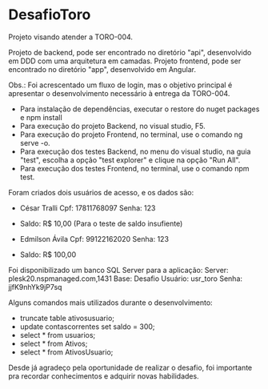 # DesafioToro

Projeto visando atender a TORO-004.

Projeto de backend, pode ser encontrado no diretório "api", desenvolvido em DDD com uma arquitetura em camadas.
Projeto frontend, pode ser encontrado no diretório "app", desenvolvido em Angular.

Obs.: Foi acrescentado um fluxo de login, mas o objetivo principal é apresentar o desenvolvimento necessário à entrega da TORO-004.

- Para instalação de dependências, executar o restore do nuget packages e npm install
- Para execução do projeto Backend, no visual studio, F5.
- Para execução do projeto Frontend, no terminal, use o comando ng serve -o.
- Para execução dos testes Backend, no menu do visual studio, na guia "test", escolha a opção "test explorer" e clique na opção "Run All".
- Para execução dos testes Frontend, no terminal, use o comando npm test.

Foram criados dois usuários de acesso, e os dados são:

- César Tralli
Cpf: 17811768097
Senha: 123
- Saldo: R$ 10,00 (Para o teste de saldo insufiente)

- Edmilson Ávila
Cpf: 99122162020
Senha: 123
- Saldo: R$ 100,00

Foi disponibilizado um banco SQL Server para a aplicação:
Server: plesk20.nspmanaged.com,1431
Base: Desafio
Usuário: usr_toro
Senha: jjfK9nhYk9jP7sq

Alguns comandos mais utilizados durante o desenvolvimento:
- truncate table ativosusuario;
- update contascorrentes set saldo = 300;
- select * from usuarios;
- select * from Ativos;
- select * from AtivosUsuario;

Desde já agradeço pela oportunidade de realizar o desafio, foi importante pra recordar conhecimentos e adquirir novas habilidades.

